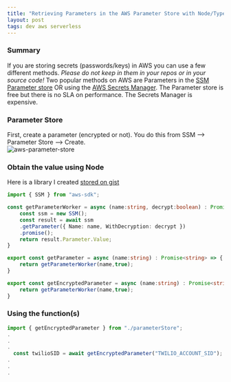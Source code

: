 ```yaml
---
title: "Retrieving Parameters in the AWS Parameter Store with Node/Typescript"
layout: post
tags: dev aws serverless
---
```


### Summary

If you are storing secrets (passwords/keys) in AWS you can use a few different methods.  *Please do not keep in them in your repos or in your source code!*  Two popular methods on AWS are Parameters in the [SSM Parameter store](https://docs.aws.amazon.com/systems-manager/latest/userguide/systems-manager-parameter-store.html) OR using the [AWS Secrets Manager](https://aws.amazon.com/secrets-manager/).  The Parameter store is free but there is no SLA on performance.  The Secrets Manager is expensive.

### Parameter Store

First, create a parameter (encrypted or not).  You do this from SSM --> Parameter Store --> Create.  
<img class="screenshot" alt="aws-parameter-store" src="https://user-images.githubusercontent.com/231867/88430052-a5537300-cdac-11ea-95cf-4c7401271368.png"/>

### Obtain the value using Node

Here is a library I created [stored on gist](https://gist.github.com/cbschuld/938190f81d00934f7a158ff223fb5e02)

```typescript
import { SSM } from "aws-sdk";

const getParameterWorker = async (name:string, decrypt:boolean) : Promise<string> => {
    const ssm = new SSM();
    const result = await ssm
    .getParameter({ Name: name, WithDecryption: decrypt })
    .promise();
    return result.Parameter.Value;
}

export const getParameter = async (name:string) : Promise<string> => {
    return getParameterWorker(name,true);
}

export const getEncryptedParameter = async (name:string) : Promise<string> => {
    return getParameterWorker(name,true);
}
```

### Using the function(s)

```typescript
import { getEncryptedParameter } from "./parameterStore";
.
.
.
  const twilioSID = await getEncryptedParameter("TWILIO_ACCOUNT_SID");
.
.
.

```